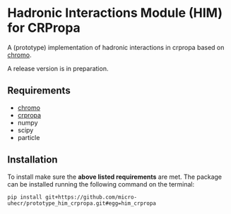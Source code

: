 # Hadronic Interactions Module (HIM) for CRPropa

A (prototype) implementation of hadronic interactions in crpropa based on [chromo](https://github.com/impy-project/chromo).

A release version is in preparation.

## Requirements
- [chromo](https://github.com/impy-project/chromo)
- [crpropa](https://github.com/CRPropa/CRPropa3)
- numpy
- scipy
- particle

## Installation
To install make sure the **above listed requirements** are met. The package can be installed running the following command on the terminal:
```
pip install git+https://github.com/micro-uhecr/prototype_him_crpropa.git#egg=him_crpropa
```
